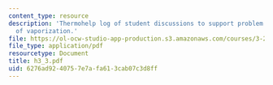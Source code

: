 ```yaml
---
content_type: resource
description: 'Thermohelp log of student discussions to support problem sets: Enthalpy
  of vaporization.'
file: https://ol-ocw-studio-app-production.s3.amazonaws.com/courses/3-20-materials-at-equilibrium-sma-5111-fall-2003/6276ad9240757e7afa613cab07c3d8ff_h3_3.pdf
file_type: application/pdf
resourcetype: Document
title: h3_3.pdf
uid: 6276ad92-4075-7e7a-fa61-3cab07c3d8ff
---
```

